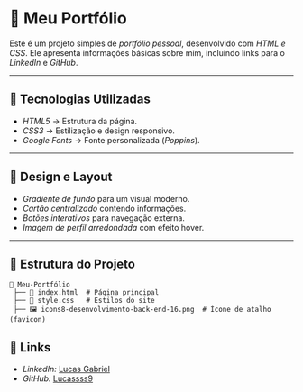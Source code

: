 # 📌 Meu Portfólio

Este é um projeto simples de *portfólio pessoal*, desenvolvido com *HTML e CSS*. Ele apresenta informações básicas sobre mim, incluindo links para o *LinkedIn* e *GitHub*.

---

## 🚀 Tecnologias Utilizadas

- *HTML5* → Estrutura da página.
- *CSS3* → Estilização e design responsivo.
- *Google Fonts* → Fonte personalizada (*Poppins*).

---

## 🎨 Design e Layout

- *Gradiente de fundo* para um visual moderno.
- *Cartão centralizado* contendo informações.
- *Botões interativos* para navegação externa.
- *Imagem de perfil arredondada* com efeito hover.

---

## 📂 Estrutura do Projeto

```
📂 Meu-Portfólio
 ├── 📄 index.html  # Página principal
 ├── 🎨 style.css   # Estilos do site
 ├── 🖼️ icons8-desenvolvimento-back-end-16.png  # Ícone de atalho (favicon)
```

## 🔗 Links

- *LinkedIn:* [Lucas Gabriel](https://www.linkedin.com/in/lucas-gabriel-0552962ab/)
- *GitHub:* [Lucassss9](https://github.com/Lucassss9)
